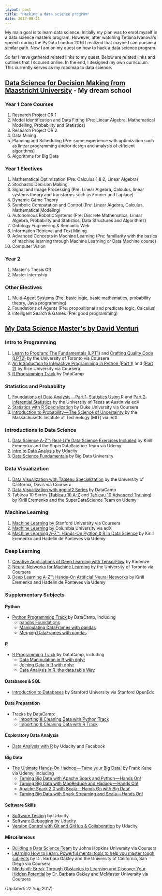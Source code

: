 ```yaml
---
layout: post
title: "Hacking a data science program"
date: 2017-08-21
---
```

My main goal is to learn data science. Initially my plan was to enrol myself in a data science masters program. However, after watching Tetiana Ivanova's speech during the PyData London 2016 I realized that maybe I can pursue a similar path. Now I am on my quest on how to hack a data science program.

So far I have gathered related links to my quest. Below are related links and outlines that I scoured online. In the end, I designed my own curriculum. This currently serves as my roadmap to data science.

## [Data Science for Decision Making from Maastricht University](https://www.maastrichtuniversity.nl/education/partner-program-master/master-data-science-decision-making) - My dream school

### Year 1 Core Courses
1. Research Project OR 1
2. Model Identification and Data Fitting (Pre: Linear Algebra, Mathematical Modelling, Probability and Statistics)
3. Research Project OR 2
4. Data Mining 
5. Planning and Scheduling (Pre: some experience with optimization such as linear programming and/or design and analysis of efficient algorithms)
6. Algorithms for Big Data

### Year 1 Electives
1. Mathematical Optimization (Pre: Calculus 1 & 2, Linear Algebra)
2. Stochastic Decision Making
3. Signal and Image Processing (Pre: Linear Algebra, Calculus, linear systems theory and transforms such as Fourier and Laplace)
4. Dynamic Game Theory
5. Symbolic Computation and Control (Pre: Linear Algebra, Calculus, Mathematical Modeling)
6. Autonomous Robotic Systems (Pre: Discrete Mathematics, Linear Algebra, Probability and Statistics, Data Structures and Algorithms)
7. Ontology Engineering & Semantic Web
8. Information Retrieval and Text Mining
9. Advanced Concepts in Machine Learning (Pre: familiarity with the basics of machine learning through Machine Learning or Data Machine course)
10. Computer Vision

### Year 2 
1. Master's Thesis OR
2. Master Internship

### Other Electives
1. Multi-Agent Systems (Pre: basic logic, basic mathematics, probability theory, Java programming)
2. Foundations of Agents (Pre: propositional and predicate logic, Calculus)
3. Intelligent Search & Games (Pre: good programming)


## [My Data Science Master's by David Venturi](https://medium.com/@davidventuri/i-dropped-out-of-school-to-create-my-own-data-science-master-s-here-s-my-curriculum-1b400dcee412)

### Intro to Programming
1. [Learn to Program: The Fundamentals (LPT1)](https://www.class-central.com/mooc/385/coursera-learn-to-program-the-fundamentals) and [Crafting Quality Code (LPT2)](https://www.class-central.com/mooc/390/coursera-learn-to-program-crafting-quality-code) by the University of Toronto via Coursera
2. [An Introduction to Interactive Programming in Python (Part 1)](https://www.class-central.com/mooc/408/coursera-an-introduction-to-interactive-programming-in-python-part-1) and [(Part 2)](https://www.class-central.com/mooc/3196/coursera-an-introduction-to-interactive-programming-in-python-part-2) by Rice University via Coursera
3. [R Programming Track](https://www.datacamp.com/tracks/r-programming?tap_a=5644-dce66f&tap_s=93618-a68c98) by DataCamp

### Statistics and Probability
1. [Foundations of Data Analysis — Part 1: Statistics Using R](https://www.class-central.com/mooc/2244/edx-ut-7-01x-foundations-of-data-analysis) and [Part 2: Inferential Statistics](https://www.class-central.com/mooc/4804/edx-foundations-of-data-analysis-part-2-inferential-statistics) by the University of Texas at Austin via edX
2. [Statistics with R Specialization](https://click.linksynergy.com/deeplink?id=SAyYsTvLiGQ&mid=40328&u1=medium-data-science-career-guide-summary&murl=https%3A%2F%2Fwww.coursera.org%2Fspecializations%2Fstatistics) by Duke University via Coursera
3. [Introduction to Probability — The Science of Uncertainty](https://www.class-central.com/mooc/1496/edx-6-041x-introduction-to-probability-the-science-of-uncertainty) by the Massachusetts Institute of Technology (MIT) via edX

### Introductions to Data Science
1. [Data Science A-Z™: Real-Life Data Science Exercises Included](https://click.linksynergy.com/fs-bin/click?id=SAyYsTvLiGQ&subid=&offerid=323058.1&type=10&u1=medium-data-science-career-guide-summary&tmpid=14538&RD_PARM1=https%3A%2F%2Fwww.udemy.com%2Fdatascience%2F) by Kirill Eremenko and the SuperDataScience Team via Udemy
2. [Intro to Data Analysis](https://www.class-central.com/mooc/4937/udacity-intro-to-data-analysis) by Udacity
3. [Data Science Fundamentals](https://bigdatauniversity.com/learn/data-science/) by Big Data University

### Data Visualization
1. [Data Visualization with Tableau Specialization](https://click.linksynergy.com/fs-bin/click?id=SAyYsTvLiGQ&subid=&offerid=467035.1&type=10&u1=medium-data-science-career-guide-summary&tmpid=18061&RD_PARM1=https%3A%2F%2Fwww.coursera.org%2Fspecializations%2Fdata-visualization) by the University of California, Davis via Coursera
2. [Data Visualization with ggplot2 Series](https://www.datacamp.com/tracks/data-visualization-with-r?tap_a=5644-dce66f&tap_s=93618-a68c98) by DataCamp
3. Tableau 10 Series ([Tableau 10 A-Z](https://click.linksynergy.com/fs-bin/click?id=SAyYsTvLiGQ&subid=&offerid=323058.1&type=10&tmpid=14538&u1=medium-data-science-career-guide-summary&RD_PARM1=https%3A%2F%2Fwww.udemy.com%2Ftableau10%2F) and [Tableau 10 Advanced Training](https://click.linksynergy.com/fs-bin/click?id=SAyYsTvLiGQ&subid=&offerid=323058.1&type=10&u1=medium-data-science-career-guide-summary&tmpid=14538&RD_PARM1=https%3A%2F%2Fwww.udemy.com%2Ftableau10-advanced%2F)) by Kirill Eremenko and the SuperDataScience Team on Udemy

### Machine Learning
1. [Machine Learning](https://www.class-central.com/mooc/835/coursera-machine-learning) by Stanford University via Coursera
2. [Machine Learning](https://www.class-central.com/mooc/7231/edx-machine-learning) by Columbia University via edX
3. [Machine Learning A-Z™: Hands-On Python & R In Data Science](https://click.linksynergy.com/deeplink?id=SAyYsTvLiGQ&mid=39197&u1=medium-data-science-career-guide-summary&murl=https%3A%2F%2Fwww.udemy.com%2Fmachinelearning%2F) by Kirill Eremenko and Hadelin de Ponteves via Udemy

### Deep Learning
1. [Creative Applications of Deep Learning with TensorFlow](https://www.class-central.com/mooc/6679/kadenze-creative-applications-of-deep-learning-with-tensorflow) by Kadenze
2. [Neural Networks for Machine Learning](https://www.class-central.com/mooc/398/coursera-neural-networks-for-machine-learning) by the University of Toronto via Coursera
3. [Deep Learning A-Z™: Hands-On Artificial Neural Networks](https://click.linksynergy.com/fs-bin/click?id=SAyYsTvLiGQ&subid=&offerid=323058.1&type=10&u1=medium-data-science-career-guide-summary&tmpid=14538&RD_PARM1=https%3A%2F%2Fwww.udemy.com%2Fdeeplearning%2F) by Kirill Eremenko and Hadelin de Ponteves via Udemy

### Supplementary Subjects

#### Python
* [Python Programming Track](https://www.datacamp.com/tracks/python-programming?tap_a=5644-dce66f&tap_s=93618-a68c98) by DataCamp, including
	- [pandas Foundations](https://www.datacamp.com/courses/pandas-foundations?tap_a=5644-dce66f&tap_s=93618-a68c98)
	- [Manipulating DataFrames with pandas](https://www.datacamp.com/courses/manipulating-dataframes-with-pandas?tap_a=5644-dce66f&tap_s=93618-a68c98)
	- [Merging DataFrames with pandas](https://www.datacamp.com/courses/merging-dataframes-with-pandas?tap_a=5644-dce66f&tap_s=93618-a68c98)


#### R

* [R Programming Track](https://www.datacamp.com/tracks/r-programming?tap_a=5644-dce66f&tap_s=93618-a68c98) by DataCamp, including
	- [Data Manipulation in R with dplyr](https://www.datacamp.com/courses/dplyr-data-manipulation-r-tutorial?tap_a=5644-dce66f&tap_s=93618-a68c98)
	- [Joining Data in R with dplyr](https://www.datacamp.com/courses/joining-data-in-r-with-dplyr?tap_a=5644-dce66f&tap_s=93618-a68c98)
	- [Data Analysis in R, the data.table Way](https://www.datacamp.com/courses/data-table-data-manipulation-r-tutorial?tap_a=5644-dce66f&tap_s=93618-a68c98)


#### Databases & SQL
* [Introduction to Databases](https://www.class-central.com/mooc/1580/stanford-openedx-db-introduction-to-databases) by Stanford University via Stanford OpenEdx

#### Data Preparation
* Tracks by DataCamp:
	- [Importing & Cleaning Data with Python Track](https://www.datacamp.com/tracks/importing-cleaning-data-with-python?tap_a=5644-dce66f&tap_s=93618-a68c98)
	- [Importing & Cleaning Data with R Track](https://www.datacamp.com/tracks/importing-cleaning-data-with-r?tap_a=5644-dce66f&tap_s=93618-a68c98)

#### Exploratory Data Analysis
* [Data Analysis with R](https://www.class-central.com/mooc/1478/udacity-data-analysis-with-r) by Udacity and Facebook

#### Big Data
* [The Ultimate Hands-On Hadoop — Tame your Big Data!](https://click.linksynergy.com/fs-bin/click?id=SAyYsTvLiGQ&subid=&offerid=323058.1&type=10&u1=medium-data-science-career-guide-summary&tmpid=14538&RD_PARM1=https%3A%2F%2Fwww.udemy.com%2Fthe-ultimate-hands-on-hadoop-tame-your-big-data%2F) by Frank Kane via Udemy, including
	- [Taming Big Data with Apache Spark and Python — Hands On!](https://click.linksynergy.com/fs-bin/click?id=SAyYsTvLiGQ&subid=&offerid=323058.1&type=10&u1=medium-data-science-career-guide-summary&tmpid=14538&RD_PARM1=https%3A%2F%2Fwww.udemy.com%2Ftaming-big-data-with-apache-spark-hands-on%2F)
	- [Taming Big Data with MapReduce and Hadoop — Hands On!](https://click.linksynergy.com/fs-bin/click?id=SAyYsTvLiGQ&subid=&offerid=323058.1&type=10&u1=medium-data-science-career-guide-summary&tmpid=14538&RD_PARM1=https%3A%2F%2Fwww.udemy.com%2Ftaming-big-data-with-mapreduce-and-hadoop%2F)
	- [Apache Spark 2.0 with Scala — Hands On with Big Data!](https://click.linksynergy.com/fs-bin/click?id=SAyYsTvLiGQ&subid=&offerid=323058.1&type=10&u1=medium-data-science-career-guide-summary&tmpid=14538&RD_PARM1=https%3A%2F%2Fwww.udemy.com%2Fapache-spark-with-scala-hands-on-with-big-data%2F)
	- [Taming Big Data with Spark Streaming and Scala — Hands On!](https://click.linksynergy.com/fs-bin/click?id=SAyYsTvLiGQ&subid=&offerid=323058.1&type=10&u1=medium-data-science-career-guide-summary&tmpid=14538&RD_PARM1=https%3A%2F%2Fwww.udemy.com%2Ftaming-big-data-with-spark-streaming-hands-on%2F)

#### Software Skills
* [Software Testing](https://www.class-central.com/mooc/365/udacity-software-testing) by Udacity
* [Software Debugging](https://www.class-central.com/mooc/457/udacity-software-debugging) by Udacity
* [Version Control with Git and GitHub & Collaboration](https://www.class-central.com/mooc/8542/udacity-github-collaboration) by Udacity

#### Miscellaneous
* [Building a Data Science Team](https://www.class-central.com/mooc/4391/coursera-building-a-data-science-team) by Johns Hopkins University via Coursera
* [Learning How to Learn: Powerful mental tools to help you master tough subjects](https://www.class-central.com/mooc/2161/coursera-learning-how-to-learn-powerful-mental-tools-to-help-you-master-tough-subjects) by Dr. Barbara Oakley and the University of California, San Diego via Coursera
* [Mindshift: Break Through Obstacles to Learning and Discover Your Hidden Potential](https://www.class-central.com/mooc/8289/coursera-mindshift-break-through-obstacles-to-learning-and-discover-your-hidden-potential) by Dr. Barbara Oakley and McMaster University via Coursera

(Updated: 22 Aug 2017)

